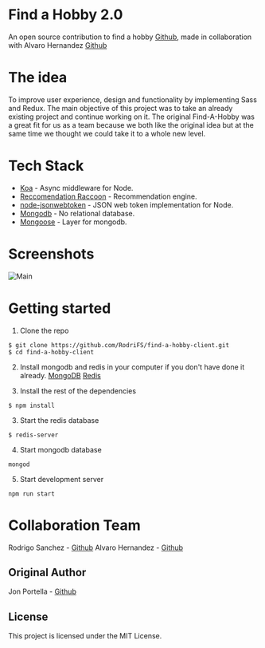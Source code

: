 # Find a Hobby 2.0

An open source contribution to find a hobby [Github](https://github.com/jportella93/find-a-hobby-client), made in collaboration with Alvaro Hernandez [Github](https://github.com/alvaroha1/find-a-hobby-client)

# The idea
To improve user experience, design and functionality by implementing Sass and Redux.
The main objective of this project was to take an already existing project and continue working on it. The original Find-A-Hobby was a great fit for us as a team because we both like the original idea but at the same time we thought we could take it to a whole new level.

# Tech Stack

* [Koa](https://github.com/koajs/koa) - Async middleware for Node.
* [Reccomendation Raccoon](https://github.com/guymorita/recommendationRaccoon) - Recommendation engine.
* [node-jsonwebtoken](https://github.com/auth0/node-jsonwebtoken) - JSON web token implementation for Node.
* [Mongodb](https://github.com/mongodb/mongo) - No relational database.
* [Mongoose](https://github.com/Automattic/mongoose) - Layer for mongodb.

# Screenshots
![Main](https://i.imgur.com/B0q0GUB.png)

# Getting started

1. Clone the repo

```
$ git clone https://github.com/RodriFS/find-a-hobby-client.git
$ cd find-a-hobby-client
```

2. Install mongodb and redis in your computer if you don't have done it already.
[MongoDB](https://www.mongodb.com/)
[Redis](https://redis.io/)

3. Install the rest of the dependencies
```
$ npm install
```

3. Start the redis database
```
$ redis-server
```

4. Start mongodb database
```
mongod
```

5. Start development server
```
npm run start
```

# Collaboration Team
Rodrigo Sanchez - [Github](https://github.com/RodriFS)
Alvaro Hernandez - [Github](https://github.com/alvaroha1)


## Original Author

Jon Portella - [Github](https://github.com/jportella93)


## License

This project is licensed under the MIT License.
